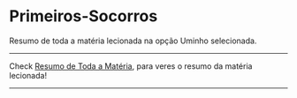 # Primeiros-Socorros
Resumo de toda a matéria lecionada na opção Uminho selecionada.
- - - - - - 
Check [Resumo de Toda a Matéria](https://github.com/Diogo-da-Silva-Rebelo/Primeiros-Socorros/blob/main/ResumoTotal.md "Resumo de Toda a Matéria"), para veres o resumo da matéria lecionada!
- - - - - - 
